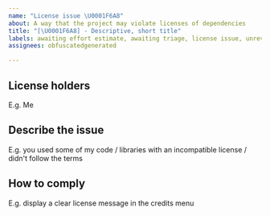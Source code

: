 ```yaml
---
name: "License issue \U0001F6A8"
about: A way that the project may violate licenses of dependencies
title: "[\U0001F6A8] - Descriptive, short title"
labels: awaiting effort estimate, awaiting triage, license issue, unreviewed
assignees: obfuscatedgenerated

---
```


## License holders
E.g. Me

## Describe the issue
E.g. you used some of my code / libraries with an incompatible license / didn't follow the terms


## How to comply
E.g. display a clear license message in the credits menu
